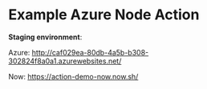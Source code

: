 # Example Azure Node Action

**Staging environment**: 

Azure: http://caf029ea-80db-4a5b-b308-302824f8a0a1.azurewebsites.net/

Now: https://action-demo-now.now.sh/
